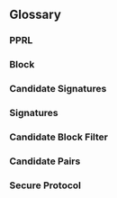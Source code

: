 

## Glossary

### PPRL
### Block
### Candidate Signatures
### Signatures
### Candidate Block Filter
### Candidate Pairs
### Secure Protocol

